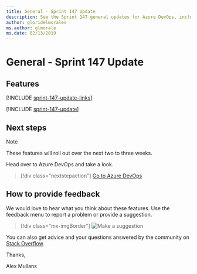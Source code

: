 ```yaml
---
title: General - Sprint 147 Update
description: See the Sprint 147 general updates for Azure DevOps, including next steps.
author: gloridelmorales
ms.author: glmorale
ms.date: 02/13/2019
---
```


# General - Sprint 147 Update

## Features

[!INCLUDE [sprint-147-update-links](../includes/general/sprint-147-update-links.md)]

[!INCLUDE [sprint-147-update](../includes/general/sprint-147-update.md)]

## Next steps

> [!NOTE]
> These features will roll out over the next two to three weeks.

Head over to Azure DevOps and take a look.

> [!div class="nextstepaction"]
> [Go to Azure DevOps](https://go.microsoft.com/fwlink/?LinkId=307137&campaign=o~msft~docs~product-vsts~release-notes)

## How to provide feedback

We would love to hear what you think about these features. Use the feedback menu to report a problem or provide a suggestion.

> [!div class="mx-imgBorder"]
> ![Make a suggestion](../../media/help-make-a-suggestion.png)

You can also get advice and your questions answered by the community on [Stack Overflow](https://stackoverflow.com/questions/tagged/azure-devops).

Thanks,

Alex Mullans
